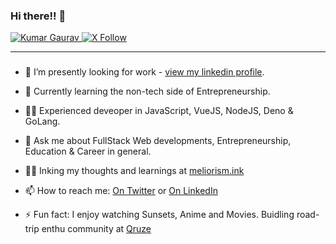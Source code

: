 ### Hi there!! 👋

<div>
  <a href="#">
    <img src="https://komarev.com/ghpvc/?username=ikmrgrv&label=Profile%20views&color=0e75b6&style=flat" alt="Kumar Gaurav" />
  </a>
  <a href="https://twitter.com/intent/follow?screen_name=7qruzer">
    <img alt="X Follow" src="https://img.shields.io/twitter/follow/7qruzer">
  </a>
</div>

---

### 

- 🔭 I’m presently looking for work - [view my linkedin profile](https://linkedin.com/in/heykumargaurav).
- 🌱 Currently learning the non-tech side of Entrepreneurship.
- 🥷🏻 Experienced deveoper in JavaScript, VueJS, NodeJS, Deno & GoLang.
- 💬 Ask me about FullStack Web developments, Entrepreneurship, Education & Career in general.
- ✍🏻 Inking my thoughts and learnings at [meliorism.ink](https://meliorism.ink)

- 📫 How to reach me: [On Twitter](https://twitter.com/ikmrgrv) or [On LinkedIn](https://linkedin.com/in/ikmrgrv)
- ⚡ Fun fact: I enjoy watching Sunsets, Anime and Movies. Buidling road-trip enthu community at [Qruze](https://qruze.in)

